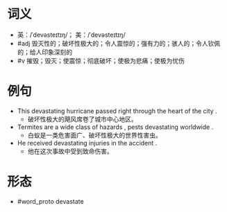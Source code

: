 # 词义
- 英：/ˈdevəsteɪtɪŋ/； 美：/ˈdevəsteɪtɪŋ/
- #adj 毁灭性的；破坏性极大的；令人震惊的；强有力的；骇人的；令人钦佩的；给人印象深刻的
- #v 摧毁；毁灭；使震惊；彻底破坏；使极为悲痛；使极为忧伤
# 例句
- This devastating hurricane passed right through the heart of the city .
	- 破坏性极大的飓风席卷了城市中心地区。
- Termites are a wide class of hazards , pests devastating worldwide .
	- 白蚁是一类危害面广、破坏性极大的世界性害虫。
- He received devastating injuries in the accident .
	- 他在这次事故中受到致命伤害。
# 形态
- #word_proto devastate
